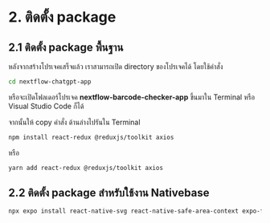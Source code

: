 
# 2. ติดตั้ง package 

## 2.1 ติดตั้ง package พื้นฐาน

หลังจากสร้างโปรเจคเสร็จแล้ว เราสามารถเปิด directory ของโปรเจคได้ โดยใช้คำสั่ง 

```bash
cd nextflow-chatgpt-app
```

หรือจะเปิดโฟลเดอร์โปรเจค **nextflow-barcode-checker-app** ขึ้นมาใน Terminal หรือ Visual Studio Code ก็ได้

จากนั้นให้ copy คำสั่ง ด้านล่างไปรันใน Terminal

```bash
npm install react-redux @reduxjs/toolkit axios
```

หรือ

```bash
yarn add react-redux @reduxjs/toolkit axios
```

## 2.2 ติดตั้ง package สำหรับใช้งาน Nativebase 

```bash
npx expo install react-native-svg react-native-safe-area-context expo-font react-native-screens
```



